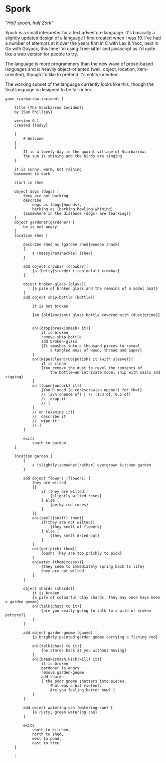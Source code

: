 # Spork

_"Half spoon, half Zork"_

Spork is a small interpreter for a text adventure language. It's basically a slightly updated design of a language I first created when I was 19. I've had a number of attempts at it over the years first in C with Lex & Yacc, next in Go with Goyacc, this time I'm using Tree-sitter and javascript as I'd quite like a web version for people to try.

The language is more programmery than the new wave of prose-based languages and is heavily object-oriented (well, object, location, item-oriented), though I'd like to pretend it's entity-oriented.

The working subset of the language currently looks like this, though the final language is designed to be far richer…

	game scarbarrow-incident [

		title {The Scarbarrow Incident}
		by {Sam Phillips}

		version 0.1
		created {today}

		{
			# Welcome
		}
		{
			It is a lovely day in the quaint village of Scarbarrow.
			The sun is shining and the birds are singing
		}

		it is sunny, warm, not raining
		basement is dark

		start in shed

		object dogs (dogs) [
			they are not barking
			describe
				dogs as (dogs|hounds),
				barking as (barking|howling|whining)
			{Somewhere in the distance (dogs) are (barking)}
		]
		object gardener(gardener) [
			he is not angry
		]
		location shed [

			describe shed as (garden shed|wooden shack)
			{
				a (messy|ramshackle) (shed)
			}

			add object crowbar (crowbar)[
				{a (hefty|sturdy) (iron|metal) crowbar}
			]

			object broken-glass (glass)[
				{a pile of broken glass and the remains of a model boat}
			]
			add object ship-bottle (bottle)[

				it is not broken

				{an (old|ancient) glass bottle covered with (dust|grime)}


				on((drop|break|smash) it)[
					it is broken
					remove ship-bottle
					add broken-glass
					{It smashes into a thousand pieces to reveal
						a tangled mess of wood, thread and paper}
				]
				on((wipe|clean|rub|polish) it (with sleeve))[
					it is clean
					{You remove the dust to revel the contents of
						the bottle—an intricate model ship with sails and rigging}
				]
				on ((open|uncork) it)[
					{You'd need (a corkscrew|an opener) for that}
					// (25% chance of) [ // (1/3 of, 0.5 of)
					// 	drop it!
					// ]
				]
				// on (examine it)[
				// 	describe it
				// 	wipe it!
				// ]
			]

			exits
				south to garden
		]

		location garden [
			{
				a (slightly|somewhat|rather) overgrown kitchen garden
			}

			add object flowers (flowers) [
				they are wilted
				{[
					if (they are wilted)[
						{slightly wilted roses}
					] else [
						{perky red roses}
					]
				]}
				on((smell|sniff) them)[
					if(they are not wilted)[
						{they smell of flowers}
					] else [
						{they smell dried-out}
					]
				]
				on((get|pick) them)[
					{ouch! They are too prickly to pick}
				]
				on(water (them|roses))[
					{they seem to immediately spring back to life}
					they are not wilted
				]
			]

			object shards (shards)[
				it is broken
				{a pile of colourful clay shards. They may once have been a garden gnome}
				on((talk|chat) to it)[
					{are you really going to talk to a pile of broken pottery?}
				]
			]

			add object garden-gnome (gnome) [
				{a brightly painted garden gnome carrying a fishing rod}

				on((talk|chat) to it)[
					{he stares back at you without moving}
				]
				on((break|smash|kick|kill) it)[
					it is broken
					gardener is angry
					remove garden-gnome
					add shards
					{ the poor gnome shatters into pieces.
						That was a bit violent.
						Are you feeling better now? }
				]
			]

			add object watering-can (watering-can) [
				{a rusty, green watering can}
			]

			exits
				south to kitchen,
				north to shed,
				west to pond,
				east to tree
		]

		:
